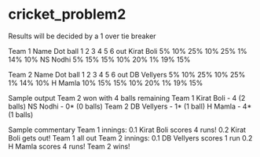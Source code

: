 # cricket_problem2

Results will be decided by a 1 over tie breaker

Team 1
Name	    Dot ball 	1     2     3     4     5     6     out
Kirat Boli    5%        10%   25%   10%   25%   1%    14%    10%
NS Nodhi      5%       15%   15%   10%    20%   1%    19%    15%


Team 2
Name	    Dot ball 	1     2     3     4     5     6     out
DB Vellyers    5%        10%   25%   10%   25%   1%    14%    10%
H Mamla      10%       15%   15%   10%    20%   1%    19%    15%

Sample output 
Team 2 won with 4 balls remaining
Team 1
Kirat Boli - 4 (2 balls) NS Nodhi - 0* (0 balls)
Team 2
DB Vellyers - 1* (1 ball) H Mamla - 4* (1 balls)

 Sample commentary
Team 1 innings:
0.1 Kirat Boli scores 4 runs!
0.2 Kirat Boli gets out! Team 1 all out
Team 2 innings:
0.1 DB Vellyers scores 1 run
0.2 H Mamla scores 4 runs! Team 2 wins!
